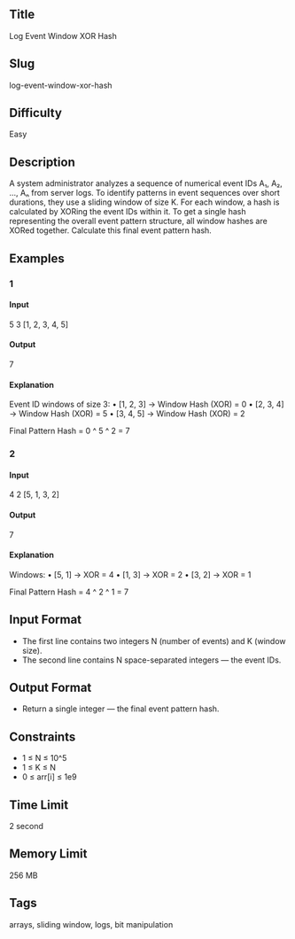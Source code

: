 ## Title

Log Event Window XOR Hash

## Slug

log-event-window-xor-hash

## Difficulty

Easy

## Description

A system administrator analyzes a sequence of numerical event IDs A₁, A₂, ..., Aₙ from server logs. To identify patterns in event sequences over short durations, they use a sliding window of size K. For each window, a hash is calculated by XORing the event IDs within it. To get a single hash representing the overall event pattern structure, all window hashes are XORed together. Calculate this final event pattern hash.

## Examples

### 1

#### Input

5 3
[1, 2, 3, 4, 5]

#### Output

7

#### Explanation

Event ID windows of size 3:
    •   [1, 2, 3] → Window Hash (XOR) = 0
    •   [2, 3, 4] → Window Hash (XOR) = 5
    •   [3, 4, 5] → Window Hash (XOR) = 2

Final Pattern Hash = 0 ^ 5 ^ 2 = 7

### 2

#### Input

4 2
[5, 1, 3, 2]

#### Output

7

#### Explanation

Windows:
    •   [5, 1] → XOR = 4
    •   [1, 3] → XOR = 2
    •   [3, 2] → XOR = 1

Final Pattern Hash = 4 ^ 2 ^ 1 = 7

## Input Format

- The first line contains two integers N (number of events) and K (window size).
- The second line contains N space-separated integers — the event IDs.

## Output Format

- Return a single integer — the final event pattern hash.

## Constraints

- 1 ≤ N ≤ 10^5
- 1 ≤ K ≤ N
- 0 ≤ arr[i] ≤ 1e9

## Time Limit

2 second

## Memory Limit

256 MB

## Tags

arrays, sliding window, logs, bit manipulation